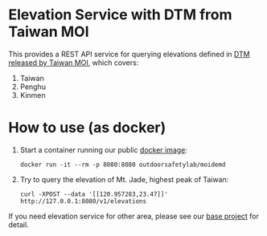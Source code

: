 # Elevation Service with DTM from Taiwan MOI

This provides a REST API service for querying elevations defined in [DTM released by Taiwan MOI](https://www.tgos.tw/TGOS/Web/MetaData/TGOS_Query_MetaData.aspx?key=DTM), which covers:

1. Taiwan
1. Penghu
1. Kinmen

# How to use (as docker)

1. Start a container running our public [docker image](https://hub.docker.com/r/outdoorsafetylab/moidemd):
    ```shell
    docker run -it --rm -p 8080:8080 outdoorsafetylab/moidemd
    ```
1. Try to query the elevation of Mt. Jade, highest peak of Taiwan:
    ```shell
    curl -XPOST --data '[[120.957283,23.47]]' http://127.0.0.1:8080/v1/elevations
    ```

If you need elevation service for other area, please see our [base project](https://github.com/outdoorsafetylab/demd) for detail.
